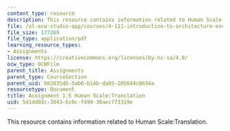 ```yaml
---
content_type: resource
description: This resource contains information related to Human Scale:Translation.
file: /ol-ocw-studio-app/courses/4-111-introduction-to-architecture-environmental-design-spring-2014/5d1dd03c38436c0cf49938aec773319e_MIT4_111S14_Assignment_1.5.pdf
file_size: 177289
file_type: application/pdf
learning_resource_types:
- Assignments
license: https://creativecommons.org/licenses/by-nc-sa/4.0/
ocw_type: OCWFile
parent_title: Assignments
parent_type: CourseSection
parent_uid: 682035d6-5ab6-b14b-da05-205644c8634a
resourcetype: Document
title: Assignment 1.5 Human Scale:Translation
uid: 5d1dd03c-3843-6c0c-f499-38aec773319e
---
```

This resource contains information related to Human Scale:Translation.